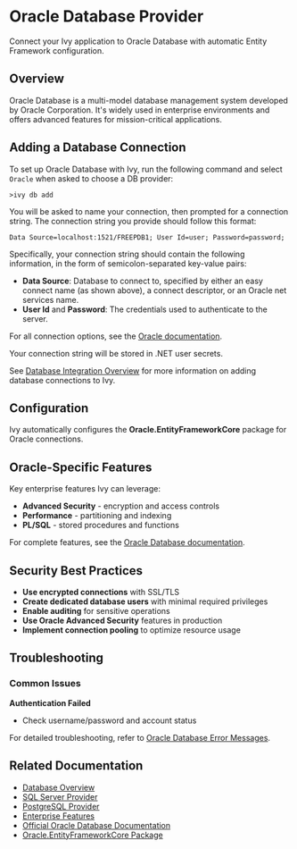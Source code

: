 # Oracle Database Provider

<Ingress>
Connect your Ivy application to Oracle Database with automatic Entity Framework configuration.
</Ingress>

## Overview

Oracle Database is a multi-model database management system developed by Oracle Corporation. It's widely used in enterprise environments and offers advanced features for mission-critical applications.

## Adding a Database Connection

To set up Oracle Database with Ivy, run the following command and select `Oracle` when asked to choose a DB provider:

```terminal
>ivy db add
```

You will be asked to name your connection, then prompted for a connection string. The connection string you provide should follow this format:

```text
Data Source=localhost:1521/FREEPDB1; User Id=user; Password=password;
```

Specifically, your connection string should contain the following information, in the form of semicolon-separated key-value pairs:

- **Data Source**: Database to connect to, specified by either an easy connect name (as shown above), a connect descriptor, or an Oracle net services name.
- **User Id** and **Password**: The credentials used to authenticate to the server.

For all connection options, see the [Oracle documentation](https://docs.oracle.com/en/database/oracle/oracle-database/19/odpnt/ConnectionConnectionString.html#GUID-DF4ED9A3-1AAF-445D-AEEF-016E6CD5A0C0__BABBAGJJ).

Your connection string will be stored in .NET user secrets.

See [Database Integration Overview](Overview.md) for more information on adding database connections to Ivy.

## Configuration

Ivy automatically configures the **Oracle.EntityFrameworkCore** package for Oracle connections.

## Oracle-Specific Features

Key enterprise features Ivy can leverage:
- **Advanced Security** - encryption and access controls
- **Performance** - partitioning and indexing
- **PL/SQL** - stored procedures and functions

For complete features, see the [Oracle Database documentation](https://docs.oracle.com/en/database/oracle/oracle-database/index.html).

## Security Best Practices

- **Use encrypted connections** with SSL/TLS
- **Create dedicated database users** with minimal required privileges
- **Enable auditing** for sensitive operations
- **Use Oracle Advanced Security** features in production
- **Implement connection pooling** to optimize resource usage

## Troubleshooting

### Common Issues

**Authentication Failed**
- Check username/password and account status

For detailed troubleshooting, refer to [Oracle Database Error Messages](https://docs.oracle.com/en/database/oracle/oracle-database/19/errmg/index.html).

## Related Documentation

- [Database Overview](Overview.md)
- [SQL Server Provider](SqlServer.md)
- [PostgreSQL Provider](PostgreSql.md)
- [Enterprise Features](../../02_Concepts/Services.md)
- [Official Oracle Database Documentation](https://docs.oracle.com/en/database/oracle/oracle-database/index.html)
- [Oracle.EntityFrameworkCore Package](https://docs.oracle.com/en/database/oracle/oracle-data-access-components/19.3/odpnt/ODPEFCore.html)

